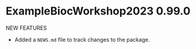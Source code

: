 # ExampleBiocWorkshop2023 0.99.0

NEW FEATURES

* Added a `NEWS.md` file to track changes to the package.
